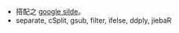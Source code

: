 * 搭配之 [google silde](https://docs.google.com/presentation/d/14BEBii7CSTxKTmG1lkum0tmO2L7dqMUTiwWfL27NGLo/edit?usp=sharing)。
* separate, cSplit, gsub, filter, ifelse, ddply, jiebaR